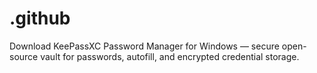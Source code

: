 # .github
Download KeePassXC Password Manager for Windows — secure open-source vault for passwords, autofill, and encrypted credential storage.

